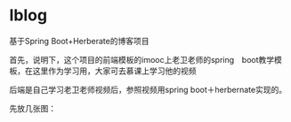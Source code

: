 # Iblog
基于Spring Boot+Herberate的博客项目

首先，说明下，这个项目的前端模板的imooc上老卫老师的spring　boot教学模板，在这里作为学习用，大家可去慕课上学习他的视频

后端是自己学习老卫老师视频后，参照视频用spring boot＋herbernate实现的。

先放几张图：

